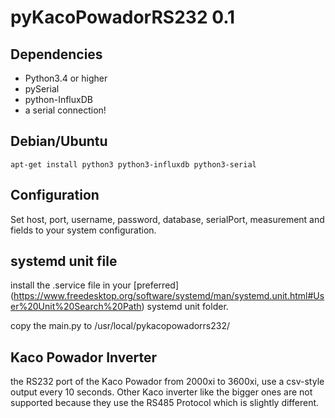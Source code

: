 # pyKacoPowadorRS232 0.1

## Dependencies
- Python3.4 or higher
- pySerial
- python-InfluxDB
- a serial connection!

## Debian/Ubuntu
```shell
apt-get install python3 python3-influxdb python3-serial
```



## Configuration
Set host, port, username, password, database, serialPort, measurement and fields to your system configuration.

## systemd unit file
install the .service file in your [preferred] (https://www.freedesktop.org/software/systemd/man/systemd.unit.html#User%20Unit%20Search%20Path) systemd unit folder.

copy the main.py to /usr/local/pykacopowadorrs232/ 


## Kaco Powador Inverter

the RS232 port of the Kaco Powador from 2000xi to 3600xi, use a csv-style output every 10 seconds.
Other Kaco inverter like the bigger ones are not supported because they use the RS485 Protocol which is slightly different.
